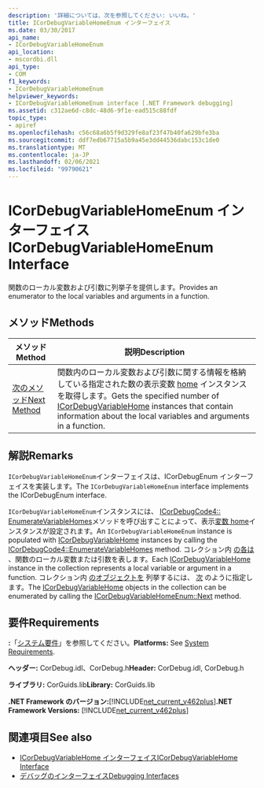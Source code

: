 ```yaml
---
description: '詳細については、次を参照してください: いいね。'
title: ICorDebugVariableHomeEnum インターフェイス
ms.date: 03/30/2017
api_name:
- ICorDebugVariableHomeEnum
api_location:
- mscordbi.dll
api_type:
- COM
f1_keywords:
- ICorDebugVariableHomeEnum
helpviewer_keywords:
- ICorDebugVariableHomeEnum interface [.NET Framework debugging]
ms.assetid: c312ae6d-c8dc-48d6-9f1e-ead515c88fdf
topic_type:
- apiref
ms.openlocfilehash: c56c68a6b5f9d329fe8af23f47b40fa629bfe3ba
ms.sourcegitcommit: ddf7edb67715a5b9a45e3dd44536dabc153c1de0
ms.translationtype: MT
ms.contentlocale: ja-JP
ms.lasthandoff: 02/06/2021
ms.locfileid: "99790621"
---
```

# <a name="icordebugvariablehomeenum-interface"></a><span data-ttu-id="f2e14-103">ICorDebugVariableHomeEnum インターフェイス</span><span class="sxs-lookup"><span data-stu-id="f2e14-103">ICorDebugVariableHomeEnum Interface</span></span>

<span data-ttu-id="f2e14-104">関数のローカル変数および引数に列挙子を提供します。</span><span class="sxs-lookup"><span data-stu-id="f2e14-104">Provides an enumerator to the local variables and arguments in a function.</span></span>  
  
## <a name="methods"></a><span data-ttu-id="f2e14-105">メソッド</span><span class="sxs-lookup"><span data-stu-id="f2e14-105">Methods</span></span>  
  
|<span data-ttu-id="f2e14-106">メソッド</span><span class="sxs-lookup"><span data-stu-id="f2e14-106">Method</span></span>|<span data-ttu-id="f2e14-107">説明</span><span class="sxs-lookup"><span data-stu-id="f2e14-107">Description</span></span>|  
|------------|-----------------|  
|[<span data-ttu-id="f2e14-108">次のメソッド</span><span class="sxs-lookup"><span data-stu-id="f2e14-108">Next Method</span></span>](icordebugvariablehomeenum-next-method.md)|<span data-ttu-id="f2e14-109">関数内のローカル変数および引数に関する情報を格納している指定された数の表示変数 [home](icordebugvariablehome-interface.md) インスタンスを取得します。</span><span class="sxs-lookup"><span data-stu-id="f2e14-109">Gets the specified number of [ICorDebugVariableHome](icordebugvariablehome-interface.md) instances that contain information about the local variables and arguments in a function.</span></span>|  
  
## <a name="remarks"></a><span data-ttu-id="f2e14-110">解説</span><span class="sxs-lookup"><span data-stu-id="f2e14-110">Remarks</span></span>  

 <span data-ttu-id="f2e14-111">`ICorDebugVariableHomeEnum`インターフェイスは、ICorDebugEnum インターフェイスを実装します。</span><span class="sxs-lookup"><span data-stu-id="f2e14-111">The `ICorDebugVariableHomeEnum` interface implements the ICorDebugEnum interface.</span></span>  
  
 <span data-ttu-id="f2e14-112">`ICorDebugVariableHomeEnum`インスタンスには、 [ICorDebugCode4:: EnumerateVariableHomes](icordebugcode4-enumeratevariablehomes-method.md)メソッドを呼び出すことによって、表示[変数 home](icordebugvariablehome-interface.md)インスタンスが設定されます。</span><span class="sxs-lookup"><span data-stu-id="f2e14-112">An `ICorDebugVariableHomeEnum` instance is populated with [ICorDebugVariableHome](icordebugvariablehome-interface.md) instances by calling the [ICorDebugCode4::EnumerateVariableHomes](icordebugcode4-enumeratevariablehomes-method.md) method.</span></span> <span data-ttu-id="f2e14-113">コレクション内 [の各は](icordebugvariablehome-interface.md) 、関数のローカル変数または引数を表します。</span><span class="sxs-lookup"><span data-stu-id="f2e14-113">Each [ICorDebugVariableHome](icordebugvariablehome-interface.md) instance in the collection represents a local variable or argument in a function.</span></span> <span data-ttu-id="f2e14-114">コレクション内  [のオブジェクトを](icordebugvariablehome-interface.md) 列挙するには、 [次](icordebugvariablehomeenum-next-method.md) のように指定します。</span><span class="sxs-lookup"><span data-stu-id="f2e14-114">The  [ICorDebugVariableHome](icordebugvariablehome-interface.md) objects in the collection can be enumerated by calling the [ICorDebugVariableHomeEnum::Next](icordebugvariablehomeenum-next-method.md) method.</span></span>  
  
## <a name="requirements"></a><span data-ttu-id="f2e14-115">要件</span><span class="sxs-lookup"><span data-stu-id="f2e14-115">Requirements</span></span>  

 <span data-ttu-id="f2e14-116">**:**「[システム要件](../../get-started/system-requirements.md)」を参照してください。</span><span class="sxs-lookup"><span data-stu-id="f2e14-116">**Platforms:** See [System Requirements](../../get-started/system-requirements.md).</span></span>  
  
 <span data-ttu-id="f2e14-117">**ヘッダー:** CorDebug.idl、CorDebug.h</span><span class="sxs-lookup"><span data-stu-id="f2e14-117">**Header:** CorDebug.idl, CorDebug.h</span></span>  
  
 <span data-ttu-id="f2e14-118">**ライブラリ:** CorGuids.lib</span><span class="sxs-lookup"><span data-stu-id="f2e14-118">**Library:** CorGuids.lib</span></span>  
  
 <span data-ttu-id="f2e14-119">**.NET Framework のバージョン:**[!INCLUDE[net_current_v462plus](../../../../includes/net-current-v462plus-md.md)]</span><span class="sxs-lookup"><span data-stu-id="f2e14-119">**.NET Framework Versions:** [!INCLUDE[net_current_v462plus](../../../../includes/net-current-v462plus-md.md)]</span></span>  
  
## <a name="see-also"></a><span data-ttu-id="f2e14-120">関連項目</span><span class="sxs-lookup"><span data-stu-id="f2e14-120">See also</span></span>

- [<span data-ttu-id="f2e14-121">ICorDebugVariableHome インターフェイス</span><span class="sxs-lookup"><span data-stu-id="f2e14-121">ICorDebugVariableHome Interface</span></span>](icordebugvariablehome-interface.md)
- [<span data-ttu-id="f2e14-122">デバッグのインターフェイス</span><span class="sxs-lookup"><span data-stu-id="f2e14-122">Debugging Interfaces</span></span>](debugging-interfaces.md)
